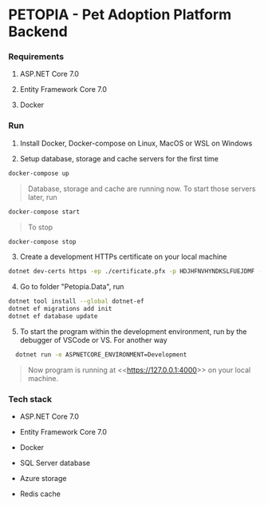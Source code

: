# PETOPIA - Pet Adoption Platform Backend

### Requirements

1. ASP.NET Core 7.0

2. Entity Framework Core 7.0

3. Docker

### Run

1. Install Docker, Docker-compose on Linux, MacOS or WSL on Windows

2. Setup database, storage and cache servers for the first time

```bash
docker-compose up
```

> Database, storage and cache are running now. To start those servers later, run

```bash
docker-compose start
```

> To stop

```bash
docker-compose stop
```

3. Create a development HTTPs certificate on your local machine

```bash
dotnet dev-certs https -ep ./certificate.pfx -p HDJHFNVHYNDKSLFUEJDMF --trust
```

4. Go to folder "Petopia.Data", run

```bash
dotnet tool install --global dotnet-ef
dotnet ef migrations add init
dotnet ef database update
```

5. To start the program within the development environment, run by the debugger of VSCode or VS. For another way

```bash
  dotnet run -e ASPNETCORE_ENVIRONMENT=Development
```

> Now program is running at <<<https://127.0.0.1:4000>>> on your local machine.

### Tech stack

- ASP.NET Core 7.0

- Entity Framework Core 7.0

- Docker

- SQL Server database

- Azure storage

- Redis cache
